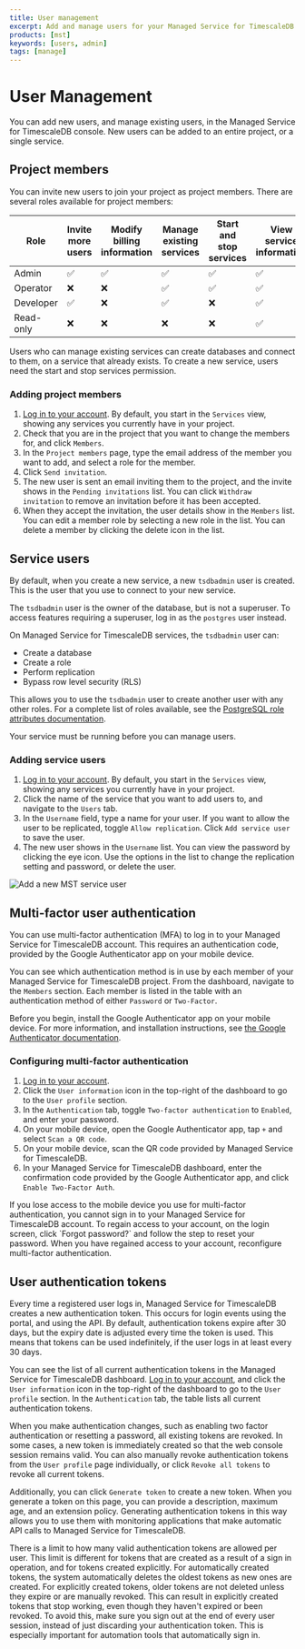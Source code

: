 ```yaml
---
title: User management
excerpt: Add and manage users for your Managed Service for TimescaleDB project
products: [mst]
keywords: [users, admin]
tags: [manage]
---
```


# User Management

You can add new users, and manage existing users, in the Managed Service for
TimescaleDB console. New users can be added to an entire project, or a single
service.

## Project members

You can invite new users to join your project as project members. There are
several roles available for project members:

|Role|Invite more users|Modify billing information|Manage existing services|Start and stop services|View service information|
|-|-|-|-|-|-|
|Admin|✅|✅|✅|✅|✅|
|Operator|❌|❌|✅|✅|✅|
|Developer|✅|❌|✅|❌|✅|
|Read-only|❌|❌|❌|❌|✅|

Users who can manage existing services can create databases and connect to them,
on a service that already exists. To create a new service, users need the start
and stop services permission.

<Procedure>

### Adding project members

1.  [Log in to your account][mst-login]. By default, you start in the
    `Services` view, showing any services you currently have in your project.
1.  Check that you are in the project that you want to change the members for,
    and click `Members`.
1.  In the `Project members` page, type the email address of the member you want
    to add, and select a role for the member.
1.  Click `Send invitation`.
1.  The new user is sent an email inviting them to the project, and the invite
    shows in the `Pending invitations` list. You can click `Withdraw invitation`
    to remove an invitation before it has been accepted.
1.  When they accept the invitation, the user details show in the `Members`
    list. You can edit a member role by selecting a new role in the list. You
    can delete a member by clicking the delete icon in the list.

</Procedure>

## Service users

By default, when you create a new service, a new `tsdbadmin` user is created.
This is the user that you use to connect to your new service.

The `tsdbadmin` user is the owner of the database, but is not a superuser. To
access features requiring a superuser, log in as the `postgres` user instead.

On Managed Service for TimescaleDB services, the `tsdbadmin` user can:

*   Create a database
*   Create a role
*   Perform replication
*   Bypass row level security (RLS)

This allows you to use the `tsdbadmin` user to create another user with any
other roles. For a complete list of roles available, see the
[PostgreSQL role attributes documentation][pg-roles-doc].

<Highlight type="important">
Your service must be running before you can manage users.
</Highlight>

<Procedure>

### Adding service users

1.  [Log in to your account][mst-login]. By default, you start in the
    `Services` view, showing any services you currently have in your project.
1.  Click the name of the service that you want to add users to, and navigate
    to the `Users` tab.
1.  In the `Username` field, type a name for your user. If you want to allow
    the user to be replicated, toggle `Allow replication`. Click
    `Add service user` to save the user.
1.  The new user shows in the `Username` list. You can view the password by
    clicking the eye icon. Use the options in the list to change the replication
    setting and password, or delete the user.

<img class="main-content__illustration" src="https://s3.amazonaws.com/assets.timescale.com/docs/images/mst-serviceuser.png" alt="Add a new MST service user"/>

</Procedure>

## Multi-factor user authentication

You can use multi-factor authentication (MFA) to log in to your Managed Service
for TimescaleDB account. This requires an authentication code, provided by the
Google Authenticator app on your mobile device.

You can see which authentication method is in use by each member of your Managed
Service for TimescaleDB project. From the dashboard, navigate to the `Members`
section. Each member is listed in the table with an authentication method of
either `Password` or `Two-Factor`.

Before you begin, install the Google Authenticator app on your mobile device.
For more information, and installation instructions, see
[the Google Authenticator documentation][install-google-authenticator].

<Procedure>

### Configuring multi-factor authentication

1.  [Log in to your account][mst-login].
1.  Click the `User information` icon in the top-right of the dashboard to go to
    the `User profile` section.
1.  In the `Authentication` tab, toggle `Two-factor authentication` to
    `Enabled`, and enter your password.
1.  On your mobile device, open the Google Authenticator app, tap `+` and select
    `Scan a QR code`.
1.  On your mobile device, scan the QR code provided by Managed Service for
    TimescaleDB.
1.  In your Managed Service for TimescaleDB dashboard, enter the confirmation
    code provided by the Google Authenticator app, and click
    `Enable Two-Factor Auth`.

</Procedure>

<Highlight type="warning">
If you lose access to the mobile device you use for multi-factor
authentication, you cannot sign in to your Managed Service for TimescaleDB
account. To regain access to your account, on the login screen, click
`Forgot password?` and follow the step to reset your password. When you have
regained access to your account, reconfigure multi-factor authentication.
</Highlight>

## User authentication tokens

Every time a registered user logs in, Managed Service for TimescaleDB creates a
new authentication token. This occurs for login events using the portal, and
using the API. By default, authentication tokens expire after 30 days, but the
expiry date is adjusted every time the token is used. This means that tokens can
be used indefinitely, if the user logs in at least every 30 days.

You can see the list of all current authentication tokens in the Managed Service
for TimescaleDB dashboard. [Log in to your account][mst-login], and click the
`User information` icon in the top-right of the dashboard to go to the
`User profile` section. In the `Authentication` tab, the table lists all current
authentication tokens.

When you make authentication changes, such as enabling two factor authentication
or resetting a password, all existing tokens are revoked. In some cases, a new
token is immediately created so that the web console session remains valid. You
can also manually revoke authentication tokens from the `User profile` page
individually, or click `Revoke all tokens` to revoke all current tokens.

Additionally, you can click `Generate token` to create a new token. When you
generate a token on this page, you can provide a description, maximum age, and
an extension policy. Generating authentication tokens in this way allows you to
use them with monitoring applications that make automatic API calls to Managed
Service for TimescaleDB.

<Highlight type="important">
There is a limit to how many valid authentication tokens are allowed per user.
This limit is different for tokens that are created as a result of a sign in
operation, and for tokens created explicitly. For automatically created tokens,
the system automatically deletes the oldest tokens as new ones are created. For
explicitly created tokens, older tokens are not deleted unless they expire or
are manually revoked. This can result in explicitly created tokens that stop
working, even though they haven't expired or been revoked. To avoid this, make
sure you sign out at the end of every user session, instead of just discarding
your authentication token. This is especially important for automation tools
that automatically sign in.
</Highlight>

[mst-login]: https://portal.managed.timescale.com
[pg-roles-doc]: https://www.postgresql.org/docs/current/role-attributes.html
[install-google-authenticator]: https://support.google.com/accounts/answer/1066447
